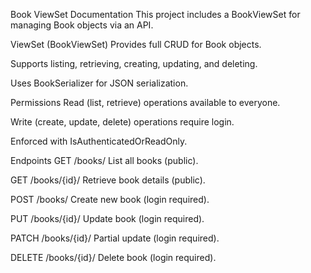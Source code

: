<!-- ## Book Views Documentation

This project includes a set of generic class-based views for managing Book objects.

### List View (`BookListView`)

- Shows all books.
- Publicly accessible.
- Template: `book_list.html`

### Detail View (`BookDetailView`)

- Shows details for a specific book by ID.
- Public access.
- Template: `book_detail.html`

### Create View (`BookCreateView`)

- Allows adding a new book.
- Requires user to be logged in.
- Template: `book_form.html`
- On successful submission, redirects to the list view.
- `form_valid()` method overridden to allow future customization.

### Update View (`BookUpdateView`)

- Allows editing an existing book.
- Login required.
- Shares template with create view.
- `form_valid()` overridden for additional validation/hooks.

### Delete View (`BookDeleteView`)

- Enables deleting a book after confirmation.
- Login required.
- Confirmation template: `book_confirm_delete.html`
- Redirects to list on success.

### Permissions and Authentication

- Create, update, and delete views are protected with `LoginRequiredMixin` to restrict actions to authenticated users.
- List and detail views are public.

### Extensibility

- Override `form_valid()` in create and update views to add additional logic during form submission.
- Customize templates to improve user experience.

This setup utilizes Django's built-in generic views for simplicity and clean code. -->

Book ViewSet Documentation
This project includes a BookViewSet for managing Book objects via an API.

ViewSet (BookViewSet)
Provides full CRUD for Book objects.

Supports listing, retrieving, creating, updating, and deleting.

Uses BookSerializer for JSON serialization.

Permissions
Read (list, retrieve) operations available to everyone.

Write (create, update, delete) operations require login.

Enforced with IsAuthenticatedOrReadOnly.

Endpoints
GET /books/
List all books (public).

GET /books/{id}/
Retrieve book details (public).

POST /books/
Create new book (login required).

PUT /books/{id}/
Update book (login required).

PATCH /books/{id}/
Partial update (login required).

DELETE /books/{id}/
Delete book (login required).
